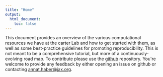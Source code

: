 ```yaml
---
title: "Home"
output:
  html_document:
    toc: false
---
```




This document provides an overview of the various computational resources we have at the carter Lab and how to get started with them, as well as some best-practice guidelines for promoting reproducibility. This is not meant to be a comprehensive tutorial, but more of a continuously-evolving road map. To contribute please use the [github](https://github.com/TheJacksonLaboratory/ResourcesGuide) repository. You're welcome to provide any feedback by either opening an issue on github or contacting annat.haber@jax.org. 
